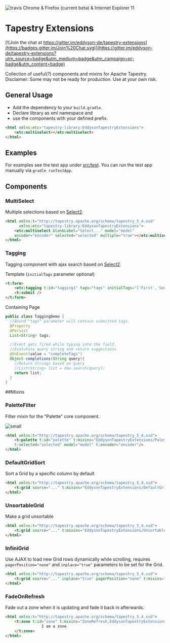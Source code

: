 ![travis](https://travis-ci.org/eddyson-de/tapestry-extensions.svg?branch=master) Chrome & Firefox (current beta) & Internet Explorer 11

# Tapestry Extensions

[![Join the chat at https://gitter.im/eddyson-de/tapestry-extensions](https://badges.gitter.im/Join%20Chat.svg)](https://gitter.im/eddyson-de/tapestry-extensions?utm_source=badge&utm_medium=badge&utm_campaign=pr-badge&utm_content=badge)

Collection of useful(?) components and mixins for Apache Tapestry.
Disclaimer: Some may not be ready for production. Use at your own risk.


## General Usage
* Add the dependency to your `build.gradle`.
* Declare library as xml namespace and
* use the components with your defined prefix.

```html
<html xmlns:etc="tapestry-library:EddysonTapestryExtensions">
    <etc:multiselect></etc:multiselect>
</html>
```

## Examples
For examples see the test app under [src/test](https://github.com/eddyson-de/tapestry-extensions/tree/master/src/test).
You can run the test app manually via `gradle runTestApp`.

## Components

### MultiSelect

Multiple selections based on [Select2](https://select2.github.io/).

```html
<html xmlns:t="http://tapestry.apache.org/schema/tapestry_5_4.xsd"
      xmlns:etc="tapestry-library:EddysonTapestryExtensions">
    <etc:multiselect blankLabel="Select..." model="model" 
    encoder="encoder" selected="selected" multiple="true"></etc:multiselect>
</html>
```

### Tagging

Tagging component with ajax search based on [Select2](https://select2.github.io/).

Template (`initialTags` parameter optional)
```html
<t:form>
	<etc:tagging t:id="tagging1" tags="tags" initialTags="['First','Second']" ></etc:tagging>
	<t:submit />
</t:form>
```

Containing Page
```java
public class TaggingDemo {
  //Bound "tags" parameter will contain submitted tags.
  @Property
  @Persist
  List<String> tags;

  //Event gets fired while typing into the field.
  //Evalutate query string and return suggestions.
  @OnEvent(value = "completeTags")
  Object completions(String query){
    //Return Strings based on query
    //List<String> list = dao.search(query);
    return list;
  }
}
```

##Mixins

### PaletteFilter

Filter mixin for the "Palette" core component.

![small](https://cloud.githubusercontent.com/assets/5182212/9811523/1bd3f4f0-5878-11e5-80f5-7d02e22c6d63.gif)

```html
<html xmlns:t="http://tapestry.apache.org/schema/tapestry_5_4.xsd">
    <t:palette t:id="palette" t:mixins="EddysonTapestryExtensions/PaletteFilter" 
    t:selected="selected" model="model" t:encoder="encoder"/>
</html>
```

### DefaultGridSort

Sort a Grid by a specific column by default

```html
<html xmlns:t="http://tapestry.apache.org/schema/tapestry_5_4.xsd">
    <t:grid source="..." t:mixins="EddysonTapestryExtensions/DefaultGridSort" DefaultGridSort.sortColumn="firstName" DefaultGridSort.sortOrder="ascending"/>
</html>
```

### UnsortableGrid

Make a grid unsortable

```html
<html xmlns:t="http://tapestry.apache.org/schema/tapestry_5_4.xsd">
    <t:grid source="..." t:mixins="EddysonTapestryExtensions/UnsortableGrid" />
</html>
```

### InfiniGrid

Use AJAX to load new Grid rows dynamically while scrolling, requires `pagerPosition="none"` and `inplace="true"` parameters to be set for the Grid.


```html
<html xmlns:t="http://tapestry.apache.org/schema/tapestry_5_4.xsd">
    <t:grid source="..." inplace="true" pagerPosition="none" t:mixins="EddysonTapestryExtensions/InfiniGrid" />
</html>
```

### FadeOnRefresh

Fade out a zone when it is updating and fade it back in afterwards.


```html
<html xmlns:t="http://tapestry.apache.org/schema/tapestry_5_4.xsd">
    <t:zone t:id="zone" t:mixins="ZoneRefresh,EddysonTapestryExtensions/FadeOnRefresh" ZoneRefresh.period="2" >
				I am a zone
    </t:zone>
</html>
```